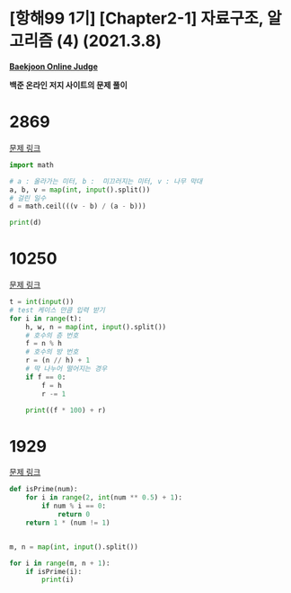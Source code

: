 # [항해99 1기] [Chapter2-1] 자료구조, 알고리즘 (4) (2021.3.8)

**[Baekjoon Online Judge](https://www.acmicpc.net/)**

**백준 온라인 저지 사이트의 문제 풀이**



# 2869

[문제 링크](https://www.acmicpc.net/problem/2869)

```python
import math

# a : 올라가는 미터, b :  미끄러지는 미터, v : 나무 막대
a, b, v = map(int, input().split())
# 걸린 일수
d = math.ceil(((v - b) / (a - b)))

print(d)
```



# 10250

[문제 링크](https://www.acmicpc.net/problem/10250)

```python
t = int(input())
# test 케이스 만큼 입력 받기
for i in range(t):
    h, w, n = map(int, input().split())
    # 호수의 층 번호
    f = n % h
    # 호수의 방 번호
    r = (n // h) + 1
    # 딱 나누어 떨어지는 경우
    if f == 0:
        f = h
        r -= 1

    print((f * 100) + r)
```



# 1929

[문제 링크](https://www.acmicpc.net/problem/1929)

```python
def isPrime(num):
    for i in range(2, int(num ** 0.5) + 1):
        if num % i == 0:
            return 0
    return 1 * (num != 1)


m, n = map(int, input().split())

for i in range(m, n + 1):
    if isPrime(i):
        print(i)
```

